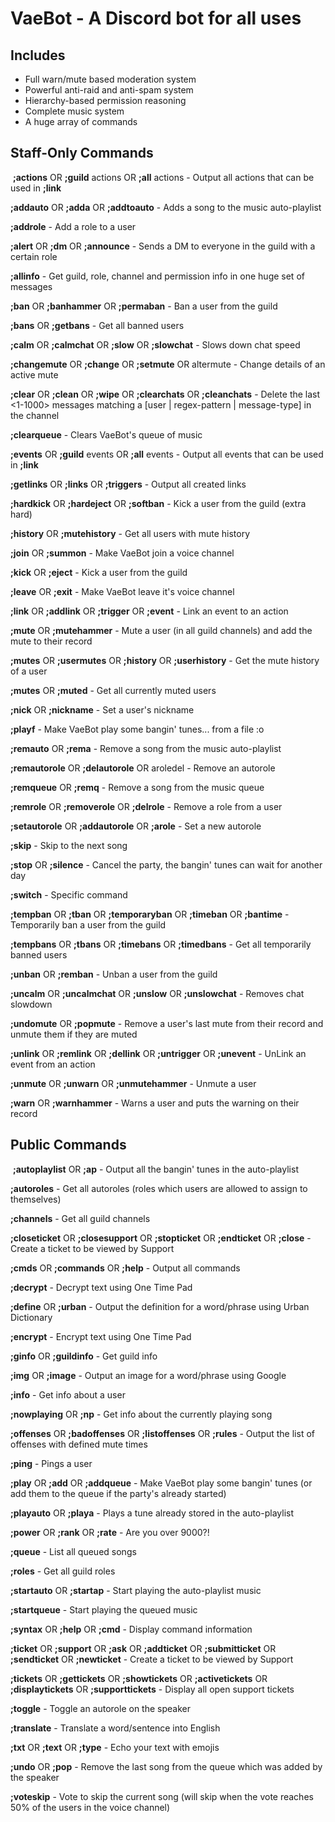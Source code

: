 # VaeBot - A Discord bot for all uses

## Includes
- Full warn/mute based moderation system
- Powerful anti-raid and anti-spam system
- Hierarchy-based permission reasoning
- Complete music system
- A huge array of commands

## Staff-Only Commands
​
**;actions** OR **;guild** actions OR **;all** actions - Output all actions that can be used in **;link**

**;addauto** OR **;adda** OR **;addtoauto** - Adds a song to the music auto-playlist

**;addrole** - Add a role to a user

**;alert** OR **;dm** OR **;announce** - Sends a DM to everyone in the guild with a certain role

**;allinfo** - Get guild, role, channel and permission info in one huge set of messages

**;ban** OR **;banhammer** OR **;permaban** - Ban a user from the guild

**;bans** OR **;getbans** - Get all banned users

**;calm** OR **;calmchat** OR **;slow** OR **;slowchat** - Slows down chat speed

**;changemute** OR **;change** OR **;setmute** OR altermute - Change details of an active mute

**;clear** OR **;clean** OR **;wipe** OR **;clearchats** OR **;cleanchats** - Delete the last <1-1000> messages matching a [user | regex-pattern | message-type] in the channel

**;clearqueue** - Clears VaeBot's queue of music

**;events** OR **;guild** events OR **;all** events - Output all events that can be used in **;link**

**;getlinks** OR **;links** OR **;triggers** - Output all created links

**;hardkick** OR **;hardeject** OR **;softban** - Kick a user from the guild (extra hard)

**;history** OR **;mutehistory** - Get all users with mute history

**;join** OR **;summon** - Make VaeBot join a voice channel

**;kick** OR **;eject** - Kick a user from the guild

**;leave** OR **;exit** - Make VaeBot leave it's voice channel

**;link** OR **;addlink** OR **;trigger** OR **;event** - Link an event to an action

**;mute** OR **;mutehammer** - Mute a user (in all guild channels) and add the mute to their record

**;mutes** OR **;usermutes** OR **;history** OR **;userhistory** - Get the mute history of a user

**;mutes** OR **;muted** - Get all currently muted users

**;nick** OR **;nickname** - Set a user's nickname

**;playf** - Make VaeBot play some bangin' tunes... from a file :o

**;remauto** OR **;rema** - Remove a song from the music auto-playlist

**;remautorole** OR **;delautorole** OR aroledel - Remove an autorole

**;remqueue** OR **;remq** - Remove a song from the music queue

**;remrole** OR **;removerole** OR **;delrole** - Remove a role from a user

**;setautorole** OR **;addautorole** OR **;arole** - Set a new autorole

**;skip** - Skip to the next song

**;stop** OR **;silence** - Cancel the party, the bangin' tunes can wait for another day

**;switch** - Specific command

**;tempban** OR **;tban** OR **;temporaryban** OR **;timeban** OR **;bantime** - Temporarily ban a user from the guild

**;tempbans** OR **;tbans** OR **;timebans** OR **;timedbans** - Get all temporarily banned users

**;unban** OR **;remban** - Unban a user from the guild

**;uncalm** OR **;uncalmchat** OR **;unslow** OR **;unslowchat** - Removes chat slowdown

**;undomute** OR **;popmute** - Remove a user's last mute from their record and unmute them if they are muted

**;unlink** OR **;remlink** OR **;dellink** OR **;untrigger** OR **;unevent** - UnLink an event from an action

**;unmute** OR **;unwarn** OR **;unmutehammer** - Unmute a user

**;warn** OR **;warnhammer** - Warns a user and puts the warning on their record


## Public Commands
​
**;autoplaylist** OR **;ap** - Output all the bangin' tunes in the auto-playlist

**;autoroles** - Get all autoroles (roles which users are allowed to assign to themselves)

**;channels** - Get all guild channels

**;closeticket** OR **;closesupport** OR **;stopticket** OR **;endticket** OR **;close** - Create a ticket to be viewed by Support

**;cmds** OR **;commands** OR **;help** - Output all commands

**;decrypt** - Decrypt text using One Time Pad

**;define** OR **;urban** - Output the definition for a word/phrase using Urban Dictionary

**;encrypt** - Encrypt text using One Time Pad

**;ginfo** OR **;guildinfo** - Get guild info

**;img** OR **;image** - Output an image for a word/phrase using Google

**;info** - Get info about a user

**;nowplaying** OR **;np** - Get info about the currently playing song

**;offenses** OR **;badoffenses** OR **;listoffenses** OR **;rules** - Output the list of offenses with defined mute times

**;ping** - Pings a user

**;play** OR **;add** OR **;addqueue** - Make VaeBot play some bangin' tunes (or add them to the queue if the party's already started)

**;playauto** OR **;playa** - Plays a tune already stored in the auto-playlist

**;power** OR **;rank** OR **;rate** - Are you over 9000?!

**;queue** - List all queued songs

**;roles** - Get all guild roles

**;startauto** OR **;startap** - Start playing the auto-playlist music

**;startqueue** - Start playing the queued music

**;syntax** OR **;help** OR **;cmd** - Display command information

**;ticket** OR **;support** OR **;ask** OR **;addticket** OR **;submitticket** OR **;sendticket** OR **;newticket** - Create a ticket to be viewed by Support

**;tickets** OR **;gettickets** OR **;showtickets** OR **;activetickets** OR **;displaytickets** OR **;supporttickets** - Display all open support tickets

**;toggle** - Toggle an autorole on the speaker

**;translate** - Translate a word/sentence into English

**;txt** OR **;text** OR **;type** - Echo your text with emojis

**;undo** OR **;pop** - Remove the last song from the queue which was added by the speaker

**;voteskip** - Vote to skip the current song (will skip when the vote reaches 50% of the users in the voice channel)
